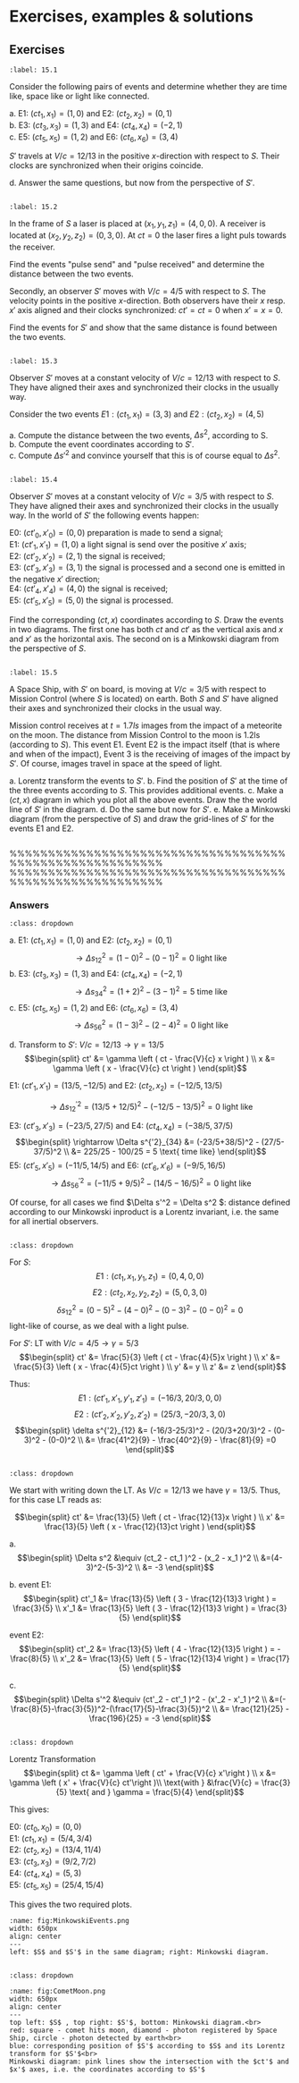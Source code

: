# Exercises, examples & solutions
## Exercises
```{exercise-start}
:label: 15.1
```
Consider the following pairs of events and determine whether they are time like, space like or light like connected.

a. E1: $(ct_1, x_1) = (1,0)$ and E2: $(ct_2, x_2) = (0,1)$<br>
b. E3: $(ct_3, x_3) = (1,3)$ and E4: $(ct_4, x_4) = (-2,1)$<br>
c. E5: $(ct_5, x_5) = (1,2)$ and E6: $(ct_6, x_6) = (3,4)$<br>

$S'$ travels at $V/c = 12/13$ in the positive $x$-direction with respect to $S$. Their clocks are synchronized when their origins coincide.

d. Answer the same questions, but now from the perspective of $S'$.

```{exercise-end}
```

```{exercise-start}
:label: 15.2
```
In the frame of $S$ a laser is placed at $(x_1,y_1,z_1) = (4,0,0)$. A receiver is located at $(x_2,y_2,z_2) = (0,3,0)$. At $ct=0$ the laser fires a light puls towards the receiver.

Find the events "pulse send" and "pulse received" and determine the distance between the two events.

Secondly, an observer $S'$ moves with $V/c = 4/5$ with respect to $S$. The velocity points in the positive $x$-direction. Both observers have their $x$ resp. $x'$ axis aligned and their clocks synchronized: $ct' = ct = 0$ when $x' = x = 0$.

Find the events for $S'$ and show that the same distance is found between the two events.
```{exercise-end}
```

```{exercise-start}
:label: 15.3
```
Observer $S'$ moves at a constant velocity of $V/c = 12/13$ with respect to $S$. They have aligned their axes and synchronized their clocks in the usually way.

Consider the two events $E1: (ct_1,x_1) = (3,3)$ and $E2: (ct_2,x_2)= (4,5)$

a.  Compute the distance between the two events, $\Delta s^2$, according to S.<br>
b.  Compute the event coordinates according to $S'$.<br>
c.  Compute $\Delta s'^2$ and convince yourself that this is of course equal to $\Delta s^2$.
```{exercise-end}
```

```{exercise-start}
:label: 15.4
```
Observer $S'$ moves at a constant velocity of $V/c = 3/5$ with respect to $S$. They have aligned their axes and synchronized their clocks in the usually way. In the world of $S'$ the following events happen:

E0: $(ct'_0, x'_0)=(0,0)$ preparation is made to send a signal;<br>
E1: $(ct'_1, x'_1)=(1,0)$ a light signal is send over the positive $x'$ axis;<br>
E2: $(ct'_2, x'_2)=(2,1)$ the signal is received;<br>
E3: $(ct'_3, x'_3)=(3,1)$ the signal is processed and a second one is emitted in the negative $x'$ direction;<br>
E4: $(ct'_4, x'_4)=(4,0)$ the signal is received;<br>
E5: $(ct'_5, x'_5)=(5,0)$ the signal is processed.

Find the corresponding $(ct,x)$ coordinates according to $S$.
Draw the events in two diagrams. The first one has both $ct$ and $ct'$ as the vertical axis and $x$ and $x'$ as the horizontal axis. The second on is a Minkowski diagram from the perspective of $S$.
```{exercise-end}
```


```{exercise-start}
:label: 15.5
```
A Space Ship, with $S'$ on board, is moving at $V/c = 3/5$ with respect to Mission Control (where $S$ is located) on earth. Both $S$ and $S'$ have aligned their axes and synchronized their clocks in the usual way. 

Mission control receives at $t=1.7 ls$ images from the impact of a meteorite on the moon. The distance from Mission Control to the moon is 1.2ls (according to $S$). This event E1. Event E2 is the impact itself (that is where and when of the impact), Event 3 is the receiving of images of the impact by $S'$. Of course, images travel in space at the speed of light.

a.  Lorentz transform the events to $S'$.
b.  Find the position of $S'$ at the time of the three events according to $S$. This provides additional events.
c.  Make a $(ct,x)$ diagram in which you plot all the above events. Draw the the world line of $S'$ in the diagram.
d.  Do the same but now for $S'$.
e.  Make a Minkowski diagram (from the perspective of $S$) and draw the grid-lines of $S'$ for the events E1 and E2.

```{exercise-end}
```

%%%%%%%%%%%%%%%%%%%%%%%%%%%%%%%%%%%%%%%%%%%%%%%%%%%%%%%%
%%%%%%%%%%%%%%%%%%%%%%%%%%%%%%%%%%%%%%%%%%%%%%%%%%%%%%%%
### Answers ###

```{solution-start} 15.1
:class: dropdown
```

a. E1: $(ct_1, x_1) = (1,0)$ and E2: $(ct_2, x_2) = (0,1)$<br>
$$\rightarrow \Delta s_{12}^2 = (1-0)^2 - (0-1)^2 = 0 \text{ light like}$$
b. E3: $(ct_3, x_3) = (1,3)$ and E4: $(ct_4, x_4) = (-2,1)$<br>
$$\rightarrow \Delta s_{34}^2 = (1+2)^2 - (3-1)^2 = 5 \text{ time like}$$
c. E5: $(ct_5, x_5) = (1,2)$ and E6: $(ct_6, x_6) = (3,4)$<br>
$$\rightarrow \Delta s_{56}^2 = (1-3)^2 - (2-4)^2 = 0 \text{ light like}$$

d. Transform to $S'$: $V/c = 12/13 \rightarrow \gamma = 13/5$
$$\begin{split}
ct' &= \gamma \left ( ct - \frac{V}{c} x \right ) \\
x &= \gamma \left ( x - \frac{V}{c} ct \right )
\end{split}$$

E1: $(ct'_1, x'_1) = (13/5,-12/5)$ and E2: $(ct_2, x_2) = (-12/5,13/5)$

$$\rightarrow \Delta s^{'2}_{12} = (13/5+12/5)^2 - (-12/5-13/5)^2 = 0 \text{ light like} $$

E3: $(ct'_3, x'_3) = (-23/5,27/5)$ and E4: $(ct_4, x_4) = (-38/5,37/5)$<br>
$$\begin{split}
\rightarrow \Delta s^{'2}_{34} &= (-23/5+38/5)^2 - (27/5-37/5)^2 \\ 
&= 225/25 - 100/25 = 5 \text{ time like}
\end{split}$$
E5: $(ct'_5, x'_5) = (-11/5,14/5)$ and E6: $(ct'_6, x'_6) = (-9/5,16/5)$<br>
$$\rightarrow \Delta s^{'2}_{56} = (-11/5+9/5)^2 - (14/5-16/5)^2 = 0 \text{ light like}$$

Of course, for all cases we find $\Delta s'^2 = \Delta s^2 $: distance defined according to our Minkowski inproduct is a Lorentz invariant, i.e. the same for all inertial observers.

```{solution-end}
```


```{solution-start} 15.2
:class: dropdown
```
For $S$:
$$ E1: (ct_1, x_1, y_1, z_1) = (0,4,0,0)$$
$$ E2: (ct_2, x_2, y_2, z_2) = (5,0,3,0)$$
$$\delta s^2_{12} = (0-5)^2 - (4-0)^2 - (0-3)^2 - (0-0)^2 = 0 $$
light-like of course, as we deal with a light pulse.

For $S'$: LT with $V/c = 4/5 \rightarrow \gamma = 5/3$
$$\begin{split}
ct' &= \frac{5}{3} \left ( ct - \frac{4}{5}x \right ) \\
x' &= \frac{5}{3} \left ( x - \frac{4}{5}ct \right ) \\
y' &= y \\
z' &= z
\end{split}$$

Thus:
$$ E1: (ct'_1, x'_1, y'_1, z'_1) = (-16/3,20/3,0,0)$$
$$ E2: (ct'_2, x'_2, y'_2, z'_2) = (25/3,-20/3,3,0)$$
$$\begin{split}
\delta s^{'2}_{12} &= (-16/3-25/3)^2 - (20/3+20/3)^2 - (0-3)^2 - (0-0)^2 \\
&= \frac{41^2}{9} - \frac{40^2}{9} - \frac{81}{9} =0 
\end{split}$$

```{solution-end}
```

```{solution-start} 15.3
:class: dropdown
```
We start with writing down the LT. As $V/c = 12/13$ we have $\gamma = 13/5$.
Thus, for this case LT reads as:

$$\begin{split}
ct' &= \frac{13}{5} \left ( ct - \frac{12}{13}x \right ) \\
x' &= \frac{13}{5} \left ( x - \frac{12}{13}ct \right )
\end{split}$$

a.  $$\begin{split} 
\Delta s^2 &\equiv (ct_2 - ct_1 )^2 - (x_2 - x_1 )^2 \\
&=(4-3)^2-(5-3)^2 \\
&= -3
\end{split}$$

b.  event E1: 
$$\begin{split}
ct'_1 &= \frac{13}{5} \left ( 3 - \frac{12}{13}3 \right ) = \frac{3}{5} \\
x'_1 &= \frac{13}{5} \left ( 3 - \frac{12}{13}3 \right ) = \frac{3}{5}
\end{split}$$

event E2:
$$\begin{split}
ct'_2 &= \frac{13}{5} \left ( 4 - \frac{12}{13}5 \right ) = -\frac{8}{5} \\
x'_2 &= \frac{13}{5} \left ( 5 - \frac{12}{13}4 \right ) = \frac{17}{5}
\end{split}$$

c.  $$\begin{split} 
\Delta s'^2 &\equiv (ct'_2 - ct'_1 )^2 - (x'_2 - x'_1 )^2 \\
&=(-\frac{8}{5}-\frac{3}{5})^2-(\frac{17}{5}-\frac{3}{5})^2 \\
&= \frac{121}{25} -\frac{196}{25} = -3
\end{split}$$
```{solution-end}
```

```{solution-start} 15.4
:class: dropdown
```
Lorentz Transformation 
$$\begin{split} ct &= \gamma \left ( ct' + \frac{V}{c} x'\right ) \\
x &= \gamma \left ( x' + \frac{V}{c} ct'\right )\\
\text{with } &\frac{V}{c} = \frac{3}{5} \text{ and } \gamma = \frac{5}{4}
\end{split}$$

This gives:

E0: $(ct_0, x_0)=(0,0)$ <br>
E1: $(ct_1, x_1)=(5/4,3/4)$ <br>
E2: $(ct_2, x_2)=(13/4,11/4)$ <br>
E3: $(ct_3, x_3)=(9/2,7/2)$ <br>
E4: $(ct_4, x_4)=(5,3)$ <br>
E5: $(ct_5, x_5)=(25/4,15/4)$

This gives the two required plots.

```{figure} images/MinkowskiEvents.png
:name: fig:MinkowskiEvents.png
width: 650px
align: center
---
left: $S$ and $S'$ in the same diagram; right: Minkowski diagram.
``` 

```{solution-end}
```


```{solution-start} 15.5
:class: dropdown
```

```{figure} images/CometMoon.png
:name: fig:CometMoon.png
width: 650px
align: center
---
top left: $S$ , top right: $S'$, bottom: Minkowski diagram.<br>
red: square - comet hits moon, diamond - photon registered by Space Ship, circle - photon detected by earth<br>
blue: corresponding position of $S'$ according to $S$ and its Lorentz transform for $S'$<br>
Minkowski diagram: pink lines show the intersection with the $ct'$ and $x'$ axes, i.e. the coordinates according to $S'$ 
``` 

```{solution-end}
```
